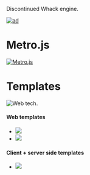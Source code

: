 Discontinued Whack engine.

[![ad](https://github.com/user-attachments/assets/95679517-2c18-45f8-b2a0-37c7eec9cd96)](https://github.com/jetenginex)

# Metro.js

[![Metro.js](https://github.com/user-attachments/assets/d4c6cf5f-0538-45d3-8450-e4d77eb8b29a)](https://github.com/hydroperx/metro.js)

# Templates

![Web tech.](https://github.com/user-attachments/assets/4d81a73f-e614-48f8-a9e7-8b2d536a18e8)

#### Web templates

- <a href="https://github.com/hydroperx/weblib.template.js"><img src="https://img.shields.io/badge/NPM%20+%20TypeScript%20+%20Assets-gray"></a>
- <a href="https://github.com/hydroperx/reactlib.template.js"><img src="https://img.shields.io/badge/NPM%20+%20TypeScript%20+%20React%20+%20Assets-gray"></a>

#### Client + server side templates

- <a href="https://github.com/hydroperx/lib.template.js"><img src="https://img.shields.io/badge/NPM%20+%20TypeScript-gray"></a>

